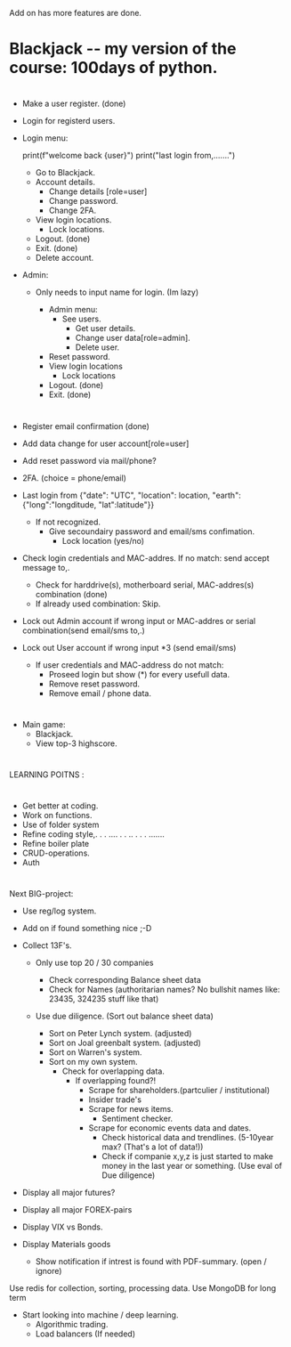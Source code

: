 Add on has more features are done.

#

# Blackjack -- my version of the course: 100days of python.

#

- Make a user register. (done)
- Login for registerd users.
- Login menu:

  print(f"welcome back {user}")
  print("last login from,.......")

  - Go to Blackjack.
  - Account details.
    - Change details [role=user]
    - Change password.
    - Change 2FA.
  - View login locations.
    - Lock locations.
  - Logout. (done)
  - Exit. (done)
  - Delete account.

- Admin:

  - Only needs to input name for login. (Im lazy)

    - Admin menu:
      - See users.
        - Get user details.
        - Change user data[role=admin].
        - Delete user.
    - Reset password.
    - View login locations
      - Lock locations
    - Logout. (done)
    - Exit. (done)

#

- Register email confirmation (done)
- Add data change for user account[role=user]
- Add reset password via mail/phone?
- 2FA. (choice = phone/email)
- Last login from {"date": "UTC", "location": location, "earth":{"long":"longditude, "lat":latitude"}}
  - If not recognized.
    - Give secoundairy password and email/sms confimation.
      - Lock location (yes/no)
- Check login credentials and MAC-addres. If no match: send accept message to,.

  - Check for harddrive(s), motherboard serial, MAC-addres(s) combination (done)
  - If already used combination: Skip.

- Lock out Admin account if wrong input or MAC-addres or serial combination(send email/sms to,.)

- Lock out User account if wrong input \*3 (send email/sms)

  - If user credentials and MAC-address do not match:
    - Proseed login but show (\*) for every usefull data.
    - Remove reset password.
    - Remove email / phone data.

#

- Main game:
  - Blackjack.
  - View top-3 highscore.

#

LEARNING POITNS :

#

- Get better at coding.
- Work on functions.
- Use of folder system
- Refine coding style,. . . .... . . .. . . . .......
- Refine boiler plate
- CRUD-operations.
- Auth

#

Next BIG-project:

- Use reg/log system.

- Add on if found something nice ;-D

- Collect 13F's.

  - Only use top 20 / 30 companies

    - Check corresponding Balance sheet data
    - Check for Names (authoritarian names? No bullshit names like: 23435, 324235 stuff like that)

  - Use due diligence. (Sort out balance sheet data)
    - Sort on Peter Lynch system. (adjusted)
    - Sort on Joal greenbalt system. (adjusted)
    - Sort on Warren's system.
    - Sort on my own system.
      - Check for overlapping data.
        - If overlapping found?!
          - Scrape for shareholders.(partculier / institutional)
          - Insider trade's
          - Scrape for news items.
            - Sentiment checker.
          - Scrape for economic events data and dates.
            - Check historical data and trendlines. (5-10year max? (That's a lot of data!))
            - Check if companie x,y,z is just started to make money in the last year or something. (Use eval of Due diligence)

- Display all major futures?
- Display all major FOREX-pairs
- Display VIX vs Bonds.
- Display Materials goods

  - Show notification if intrest is found with PDF-summary. (open / ignore)

Use redis for collection, sorting, processing data.
Use MongoDB for long term

- Start looking into machine / deep learning.
  - Algorithmic trading.
  - Load balancers (If needed)
